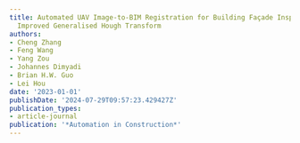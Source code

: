 ```yaml
---
title: Automated UAV Image-to-BIM Registration for Building Façade Inspection Using
  Improved Generalised Hough Transform
authors:
- Cheng Zhang
- Feng Wang
- Yang Zou
- Johannes Dimyadi
- Brian H.W. Guo
- Lei Hou
date: '2023-01-01'
publishDate: '2024-07-29T09:57:23.429427Z'
publication_types:
- article-journal
publication: '*Automation in Construction*'
---
```

